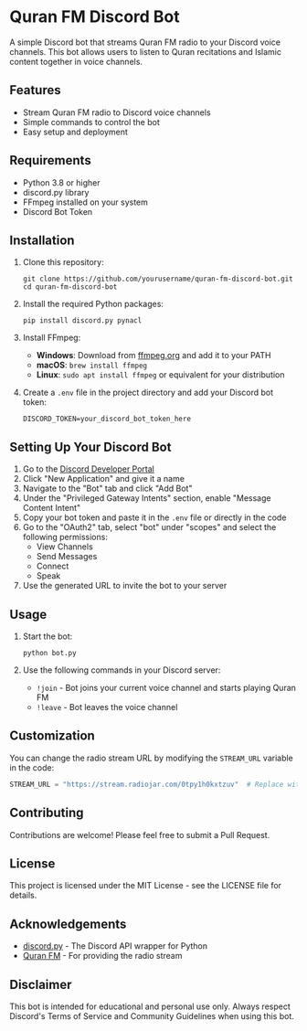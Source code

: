 # Quran FM Discord Bot

A simple Discord bot that streams Quran FM radio to your Discord voice channels. This bot allows users to listen to Quran recitations and Islamic content together in voice channels.

## Features

- Stream Quran FM radio to Discord voice channels
- Simple commands to control the bot
- Easy setup and deployment

## Requirements

- Python 3.8 or higher
- discord.py library
- FFmpeg installed on your system
- Discord Bot Token

## Installation

1. Clone this repository:
   ```
   git clone https://github.com/yourusername/quran-fm-discord-bot.git
   cd quran-fm-discord-bot
   ```

2. Install the required Python packages:
   ```
   pip install discord.py pynacl
   ```

3. Install FFmpeg:
   - **Windows**: Download from [ffmpeg.org](https://ffmpeg.org/download.html) and add it to your PATH
   - **macOS**: `brew install ffmpeg`
   - **Linux**: `sudo apt install ffmpeg` or equivalent for your distribution

4. Create a `.env` file in the project directory and add your Discord bot token:
   ```
   DISCORD_TOKEN=your_discord_bot_token_here
   ```

## Setting Up Your Discord Bot

1. Go to the [Discord Developer Portal](https://discord.com/developers/applications)
2. Click "New Application" and give it a name
3. Navigate to the "Bot" tab and click "Add Bot"
4. Under the "Privileged Gateway Intents" section, enable "Message Content Intent"
5. Copy your bot token and paste it in the `.env` file or directly in the code
6. Go to the "OAuth2" tab, select "bot" under "scopes" and select the following permissions:
   - View Channels
   - Send Messages
   - Connect
   - Speak
7. Use the generated URL to invite the bot to your server

## Usage

1. Start the bot:
   ```
   python bot.py
   ```

2. Use the following commands in your Discord server:
   - `!join` - Bot joins your current voice channel and starts playing Quran FM
   - `!leave` - Bot leaves the voice channel

## Customization

You can change the radio stream URL by modifying the `STREAM_URL` variable in the code:

```python
STREAM_URL = "https://stream.radiojar.com/0tpy1h0kxtzuv"  # Replace with your preferred Islamic radio stream
```

## Contributing

Contributions are welcome! Please feel free to submit a Pull Request.

## License

This project is licensed under the MIT License - see the LICENSE file for details.

## Acknowledgements

- [discord.py](https://github.com/Rapptz/discord.py) - The Discord API wrapper for Python
- [Quran FM](https://quranfm.com/) - For providing the radio stream

## Disclaimer

This bot is intended for educational and personal use only. Always respect Discord's Terms of Service and Community Guidelines when using this bot.
